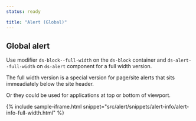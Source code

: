 ```yaml
---
status: ready

title: "Alert (Global)"
---
```


## Global alert

Use modifier `ds-block--full-width` on the `ds-block` container and `ds-alert--full-width` on `ds-alert` component for a full width version.

The full width version is a special version for page/site alerts that sits immeadiately below the site header. 

Or they could be used for applications at top or bottom of viewport.

{% include sample-iframe.html snippet="src/alert/snippets/alert-info/alert-info-full-width.html" %}